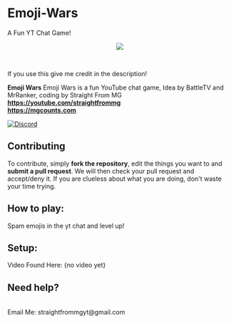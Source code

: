# Emoji-Wars
A Fun YT Chat Game!

<p align="center">
  <img src="https://i9.ytimg.com/vi/Y5qPo5mBxjQ/mqdefault.jpg?v=609fb414&sqp=CNzX04cG&rs=AOn4CLAHvYlrP5Sxcqika2H3dKxz24d-MQ"/>
</p>
<br/>

If you use this give me credit in the description!

**Emoji Wars** Emoji Wars is a fun YouTube chat game, Idea by BattleTV and MrRanker, coding by Straight From MG
**https://youtube.com/straightfrommg**
<br>
**https://mgcounts.com**

[![Discord](https://img.shields.io/discord/736996801638563921?label=chat&logo=discord&logoColor=white&style=for-the-badge)](https://discord.gg/UsEfksU)

## Contributing
To contribute, simply **fork the repository**, edit the things you want to and **submit a pull request**.
We will then check your pull request and accept/deny it.
If you are clueless about what you are doing, don't waste your time trying.

## How to play:
Spam emojis in the yt chat and level up!
<br>
## Setup: 
Video Found Here: {no video yet}


## Need help? 
<br>
Email Me: straightfrommgyt@gmail.com

